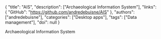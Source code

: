 {
  "title": "AIS",
  "description": ["Archaeological Information System"],
  "links": {
    "GitHub": "https://github.com/andredebuisne/AIS"
  },
  "authors": ["andredebuisne"],
  "categories": ["Desktop apps"],
  "tags": ["Data management"],
  "doi": null
}

<!-- Generated by csv2md.R – do not edit by hand -->

Archaeological Information System